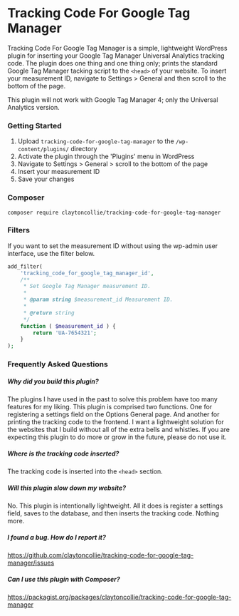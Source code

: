 # Tracking Code For Google Tag Manager

Tracking Code For Google Tag Manager is a simple, lightweight WordPress plugin for inserting your Google Tag Manager Universal Analytics tracking code. The plugin does one thing and one thing only; prints the standard Google Tag Manager tacking script to the `<head>` of your website. To insert your measurement ID, navigate to Settings > General and then scroll to the bottom of the page.

This plugin will not work with Google Tag Manager 4; only the Universal Analytics version. 

### Getting Started

1. Upload `tracking-code-for-google-tag-manager` to the `/wp-content/plugins/` directory
2. Activate the plugin through the 'Plugins' menu in WordPress
3. Navigate to Settings > General > scroll to the bottom of the page
4. Insert your measurement ID
5. Save your changes

### Composer

`composer require claytoncollie/tracking-code-for-google-tag-manager`

### Filters

If you want to set the measurement ID without using the wp-admin user interface, use the filter below.

```php
add_filter(
	'tracking_code_for_google_tag_manager_id',
	/**
	 * Set Google Tag Manager measurement ID.
	 *
	 * @param string $measurement_id Measurement ID.
	 *
	 * @return string
	 */
	function ( $measurement_id ) {
		return 'UA-7654321';
	}
);
```

### Frequently Asked Questions

##### Why did you build this plugin?

The plugins I have used in the past to solve this problem have too many features for my liking. This plugin is comprised two functions. One for registering a settings field on the Options General page. And another for printing the tracking code to the frontend. I want a lightweight solution for the websites that I build without all of the extra bells and whistles. If you are expecting this plugin to do more or grow in the future, please do not use it.

##### Where is the tracking code inserted?

The tracking code is inserted into the `<head>` section.

##### Will this plugin slow down my website?

No. This plugin is intentionally lightweight. All it does is register a settings field, saves to the database, and then inserts the tracking code. Nothing more.

##### I found a bug. How do I report it?

https://github.com/claytoncollie/tracking-code-for-google-tag-manager/issues

##### Can I use this plugin with Composer?

https://packagist.org/packages/claytoncollie/tracking-code-for-google-tag-manager

